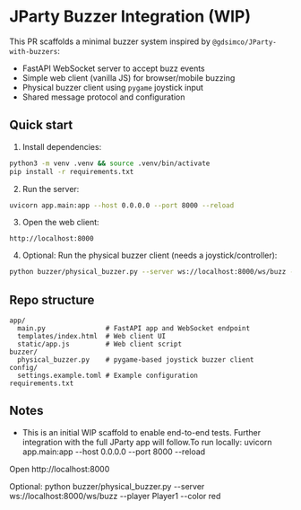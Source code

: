 # JParty Buzzer Integration (WIP)

This PR scaffolds a minimal buzzer system inspired by `@gdsimco/JParty-with-buzzers`:

- FastAPI WebSocket server to accept buzz events
- Simple web client (vanilla JS) for browser/mobile buzzing
- Physical buzzer client using `pygame` joystick input
- Shared message protocol and configuration

## Quick start

1) Install dependencies:

```bash
python3 -m venv .venv && source .venv/bin/activate
pip install -r requirements.txt
```

2) Run the server:

```bash
uvicorn app.main:app --host 0.0.0.0 --port 8000 --reload
```

3) Open the web client:

`http://localhost:8000`

4) Optional: Run the physical buzzer client (needs a joystick/controller):

```bash
python buzzer/physical_buzzer.py --server ws://localhost:8000/ws/buzz --player Player1 --color red
```

## Repo structure

```
app/
  main.py               # FastAPI app and WebSocket endpoint
  templates/index.html  # Web client UI
  static/app.js         # Web client script
buzzer/
  physical_buzzer.py    # pygame-based joystick buzzer client
config/
  settings.example.toml # Example configuration
requirements.txt
```

## Notes

- This is an initial WIP scaffold to enable end-to-end tests. Further integration with the full JParty app will follow.To run locally:
  uvicorn app.main:app --host 0.0.0.0 --port 8000 --reload

Open http://localhost:8000

Optional: python buzzer/physical_buzzer.py --server ws://localhost:8000/ws/buzz --player Player1 --color red
